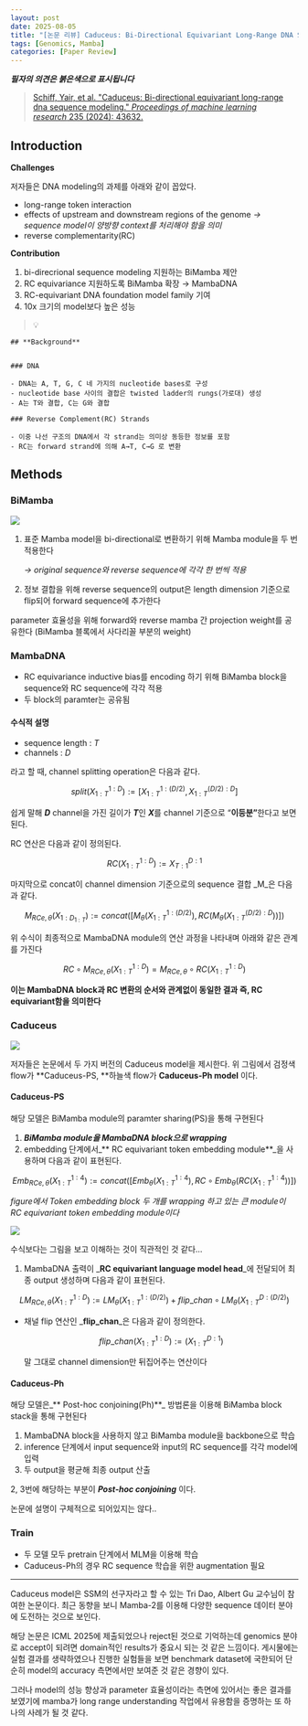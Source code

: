 ```yaml
---
layout: post
date: 2025-08-05
title: "[논문 리뷰] Caduceus: Bi-Directional Equivariant Long-Range DNA Sequence Modeling"
tags: [Genomics, Mamba]
categories: [Paper Review]
---
```


<span class="notion-red">_**필자의 의견은 붉은색으로 표시됩니다**_</span>


> [Schiff, Yair, et al. "Caduceus: Bi-directional equivariant long-range dna sequence modeling." ](https://pmc.ncbi.nlm.nih.gov/articles/PMC12189541/)[_Proceedings of machine learning research_](https://pmc.ncbi.nlm.nih.gov/articles/PMC12189541/)[ 235 (2024): 43632.](https://pmc.ncbi.nlm.nih.gov/articles/PMC12189541/)



## Introduction


**Challenges**


저자들은 DNA modeling의 과제를 아래와 같이 꼽았다.

- long-range token interaction
- effects of upstream and downstream regions of the genome 
_→ sequence model이 양방향 context를 처리해야 함을 의미_
- reverse complementarity(RC)

**Contribution**

1. bi-direcrional sequence modeling 지원하는 BiMamba 제안
1. RC equivariance 지원하도록 BiMamba 확장 → MambaDNA
1. RC-equivariant DNA foundation model family 기여
1. 10x 크기의 model보다 높은 성능

> 💡 


	## **Background**


	### DNA

	- DNA는 A, T, G, C 네 가지의 nucleotide bases로 구성
	- nucleotide base 사이의 결합은 twisted ladder의 rungs(가로대) 생성
	- A는 T와 결합, C는 G와 결합

	### Reverse Complement(RC) Strands

	- 이중 나선 구조의 DNA에서 각 strand는 의미상 동등한 정보를 포함
	- RC는 forward strand에 의해 A→T, C→G 로 변환


## Methods



### BiMamba


![](https://prod-files-secure.s3.us-west-2.amazonaws.com/542b861c-36a8-4051-84e5-8804b6728dba/2c247d59-7815-4980-99f0-8f0d21f445a7/image.png?X-Amz-Algorithm=AWS4-HMAC-SHA256&X-Amz-Content-Sha256=UNSIGNED-PAYLOAD&X-Amz-Credential=ASIAZI2LB4663JSTJGBF%2F20250825%2Fus-west-2%2Fs3%2Faws4_request&X-Amz-Date=20250825T220120Z&X-Amz-Expires=3600&X-Amz-Security-Token=IQoJb3JpZ2luX2VjEA0aCXVzLXdlc3QtMiJHMEUCIQDhfHXp2vnHuDe5hL1Uk7J05wGGf82Dgl7VS2SnOYv%2FsgIgJr2krJ2R5a04d9W8VabtrbLck9zFAdEe24DEfgmPO78q%2FwMIZhAAGgw2Mzc0MjMxODM4MDUiDKLmYC0xA%2FF0vTtkHSrcA9Npl%2FqkdFh0Og%2BZUUNg3dZGYYJjbDYZEdmX4XfFfzVITgo4qDFjHScBizimnL%2F7jxQOz47vcp1P4il1XtdrO74R5mEA1Kr5KzF30za9j5uoeCa937ZpRhaw6LXoRd9Oc3VvbN%2BTn8O5Fk4Ood6a%2FY%2FejlVtmKdIQPbcdpnqtf%2Bp6O8ts2DZ0KNmH5520cp6Cd9CE3ctVZBSVvt29DlcfQ%2FH%2BE9oMTwA6iUTn41wB5Yz4vbaMZIivi6SJ7fO6oxOMRJDggT%2BjwZx12POILpa8RlzDBdwWLglAiCyag7R1diWwpahwPM1Yn%2FOm3b6%2FQnfuohg2is4Q7DomalRSdiZqoIaoPNBEE3sS%2BXFYeuFRifA2VmBRBIvF1umVUvaxH8q%2BFqLIrqzfQigqJ9zV0TNTYWtZ0GXfmWtLuE%2BdXXmFe4uZui3GgBaDhOmSYt0lXL68mV%2BnYHT%2F68UV58Iawn7NAXe42buyZsW2HCRt04et51qpe9mDO0TLW2C5V9OgUmxMc8d3JX8MZG%2BRcqRNm2ub%2BvzxntZnKySUw%2FeEiG8jPrbG9dbgOVUXk5nUFUaqDQ%2FGGxkzGB42IAstztAbWddPHVKAfexbrwJ4SdkC7O07KQIFoTBdp3xFpBm7jVdMJ2cs8UGOqUBmi6TFPSlLkCs2F7TaOP3aH67YqPljRTivJ0O0aLDi7i2J1x8iRSbq3ia%2FGSf9vh%2BunAu4dFV3%2BSK%2FyoHF5TRAGt6aSOTZ41X7wj82wpsGQ6mJilgX%2F8dDSf0M5EDzE9YItEKaHvwhy6E7LjtAVw%2Bcb3xAHVPa4avIAj1YJVayP4KZzMY2%2FWbr4yQVEDyGfcL1DQ7sXQ0uJ9d0z1ucVTIE1FVXvAa&X-Amz-Signature=d2393a92abd08ba60035b1857a2dd8e0d1fb41bb3641e7fd39f54d8c555177e4&X-Amz-SignedHeaders=host&x-amz-checksum-mode=ENABLED&x-id=GetObject)

1. 표준 Mamba model을 bi-directional로 변환하기 위해 Mamba module을 두 번 적용한다

	_→ original sequence와 reverse sequence에 각각 한 번씩 적용_

1. 정보 결합을 위해 reverse sequence의 output은 length dimension 기준으로 flip되어 forward sequence에 추가한다

parameter 효율성을 위해 forward와 reverse mamba 간 projection weight를 공유한다 (BiMamba 블록에서 사다리꼴 부분의 weight)



### MambaDNA

- RC equivariance inductive bias를 encoding 하기 위해 BiMamba block을 sequence와 RC sequence에 각각 적용
- 두 block의 paramter는 공유됨


#### 수식적 설명

- sequence length : _T_
- channels : _D_

라고 할 때,  channel splitting operation은 다음과 같다.


$$
split(X^{1:D}_{1:T}):=[X^{1:(D/2)}_{1:T},X^{(D/2):D}_{1:T}]
$$


<span class="notion-red">쉽게 말해 </span><span class="notion-red">_**D**_</span><span class="notion-red"> channel을 가진 길이가 </span><span class="notion-red">_**T**_</span><span class="notion-red">인 </span><span class="notion-red">_**X**_</span><span class="notion-red">를 channel 기준으로 “</span><span class="notion-red">**이등분”**</span><span class="notion-red">한다고 보면 된다.</span>


RC 연산은 다음과 같이 정의된다.


$$
RC(X^{1:D}_{1:T}):=X^{D:1}_{T:1}
$$


마지막으로 concat이 channel dimension 기준으로의 sequence 결합 _M_은 다음과 같다.


$$
M_{RCe,\theta}(X_{1:D_{1:T}}):=concat([M_{\theta}(X^{1:(D/2)}_{1:T}),RC(M_{\theta}(X^{(D/2):D}_{1:T}))])
$$


위 수식이 최종적으로 MambaDNA module의 연산 과정을 나타내며 아래와 같은 관계를 가진다


$$
RC\circ M_{RCe,\theta}(X^{1:D}_{1:T}) = M_{RCe,\theta} \circ RC(X^{1:D}_{1:T})
$$


**이는 MambaDNA block과 RC 변환의 순서와 관계없이 동일한 결과 즉, RC equivariant함을 의미한다**



### Caduceus


![](https://prod-files-secure.s3.us-west-2.amazonaws.com/542b861c-36a8-4051-84e5-8804b6728dba/f94a60d7-8145-473b-aef9-7c68d3ec604a/image.png?X-Amz-Algorithm=AWS4-HMAC-SHA256&X-Amz-Content-Sha256=UNSIGNED-PAYLOAD&X-Amz-Credential=ASIAZI2LB4663JSTJGBF%2F20250825%2Fus-west-2%2Fs3%2Faws4_request&X-Amz-Date=20250825T220120Z&X-Amz-Expires=3600&X-Amz-Security-Token=IQoJb3JpZ2luX2VjEA0aCXVzLXdlc3QtMiJHMEUCIQDhfHXp2vnHuDe5hL1Uk7J05wGGf82Dgl7VS2SnOYv%2FsgIgJr2krJ2R5a04d9W8VabtrbLck9zFAdEe24DEfgmPO78q%2FwMIZhAAGgw2Mzc0MjMxODM4MDUiDKLmYC0xA%2FF0vTtkHSrcA9Npl%2FqkdFh0Og%2BZUUNg3dZGYYJjbDYZEdmX4XfFfzVITgo4qDFjHScBizimnL%2F7jxQOz47vcp1P4il1XtdrO74R5mEA1Kr5KzF30za9j5uoeCa937ZpRhaw6LXoRd9Oc3VvbN%2BTn8O5Fk4Ood6a%2FY%2FejlVtmKdIQPbcdpnqtf%2Bp6O8ts2DZ0KNmH5520cp6Cd9CE3ctVZBSVvt29DlcfQ%2FH%2BE9oMTwA6iUTn41wB5Yz4vbaMZIivi6SJ7fO6oxOMRJDggT%2BjwZx12POILpa8RlzDBdwWLglAiCyag7R1diWwpahwPM1Yn%2FOm3b6%2FQnfuohg2is4Q7DomalRSdiZqoIaoPNBEE3sS%2BXFYeuFRifA2VmBRBIvF1umVUvaxH8q%2BFqLIrqzfQigqJ9zV0TNTYWtZ0GXfmWtLuE%2BdXXmFe4uZui3GgBaDhOmSYt0lXL68mV%2BnYHT%2F68UV58Iawn7NAXe42buyZsW2HCRt04et51qpe9mDO0TLW2C5V9OgUmxMc8d3JX8MZG%2BRcqRNm2ub%2BvzxntZnKySUw%2FeEiG8jPrbG9dbgOVUXk5nUFUaqDQ%2FGGxkzGB42IAstztAbWddPHVKAfexbrwJ4SdkC7O07KQIFoTBdp3xFpBm7jVdMJ2cs8UGOqUBmi6TFPSlLkCs2F7TaOP3aH67YqPljRTivJ0O0aLDi7i2J1x8iRSbq3ia%2FGSf9vh%2BunAu4dFV3%2BSK%2FyoHF5TRAGt6aSOTZ41X7wj82wpsGQ6mJilgX%2F8dDSf0M5EDzE9YItEKaHvwhy6E7LjtAVw%2Bcb3xAHVPa4avIAj1YJVayP4KZzMY2%2FWbr4yQVEDyGfcL1DQ7sXQ0uJ9d0z1ucVTIE1FVXvAa&X-Amz-Signature=c38b6d6f0a62b91a3db1c569122476ee9ec9a4b342d8d7be0d513e1653c0059e&X-Amz-SignedHeaders=host&x-amz-checksum-mode=ENABLED&x-id=GetObject)


저자들은 논문에서 두 가지 버전의 Caduceus model을 제시한다. 위 그림에서 검정색 flow가 **Caduceus-PS, **하늘색 flow가 **Caduceus-Ph model** 이다.



#### Caduceus-PS


해당 모델은 BiMamba module의 paramter sharing(PS)을 통해 구현된다

1. _**BiMamba module을 MambaDNA block으로 wrapping**_
1. embedding 단계에서_** RC equivariant token embedding module**_을 사용하며 다음과 같이 표현된다.

$$
Emb_{RCe,\theta}(X^{1:4}_{1:T}):=concat([Emb_{\theta}(X^{1:4}_{1:T}),RC \circ Emb_{\theta}(RC(X^{1:4}_{1:T}))])
$$


_figure에서 Token embedding block 두 개를 wrapping 하고 있는 큰 module이 RC equivariant token embedding module이다_


![](https://prod-files-secure.s3.us-west-2.amazonaws.com/542b861c-36a8-4051-84e5-8804b6728dba/b175e4da-71eb-4e91-8c23-a06dabe673c9/image.png?X-Amz-Algorithm=AWS4-HMAC-SHA256&X-Amz-Content-Sha256=UNSIGNED-PAYLOAD&X-Amz-Credential=ASIAZI2LB4663JSTJGBF%2F20250825%2Fus-west-2%2Fs3%2Faws4_request&X-Amz-Date=20250825T220120Z&X-Amz-Expires=3600&X-Amz-Security-Token=IQoJb3JpZ2luX2VjEA0aCXVzLXdlc3QtMiJHMEUCIQDhfHXp2vnHuDe5hL1Uk7J05wGGf82Dgl7VS2SnOYv%2FsgIgJr2krJ2R5a04d9W8VabtrbLck9zFAdEe24DEfgmPO78q%2FwMIZhAAGgw2Mzc0MjMxODM4MDUiDKLmYC0xA%2FF0vTtkHSrcA9Npl%2FqkdFh0Og%2BZUUNg3dZGYYJjbDYZEdmX4XfFfzVITgo4qDFjHScBizimnL%2F7jxQOz47vcp1P4il1XtdrO74R5mEA1Kr5KzF30za9j5uoeCa937ZpRhaw6LXoRd9Oc3VvbN%2BTn8O5Fk4Ood6a%2FY%2FejlVtmKdIQPbcdpnqtf%2Bp6O8ts2DZ0KNmH5520cp6Cd9CE3ctVZBSVvt29DlcfQ%2FH%2BE9oMTwA6iUTn41wB5Yz4vbaMZIivi6SJ7fO6oxOMRJDggT%2BjwZx12POILpa8RlzDBdwWLglAiCyag7R1diWwpahwPM1Yn%2FOm3b6%2FQnfuohg2is4Q7DomalRSdiZqoIaoPNBEE3sS%2BXFYeuFRifA2VmBRBIvF1umVUvaxH8q%2BFqLIrqzfQigqJ9zV0TNTYWtZ0GXfmWtLuE%2BdXXmFe4uZui3GgBaDhOmSYt0lXL68mV%2BnYHT%2F68UV58Iawn7NAXe42buyZsW2HCRt04et51qpe9mDO0TLW2C5V9OgUmxMc8d3JX8MZG%2BRcqRNm2ub%2BvzxntZnKySUw%2FeEiG8jPrbG9dbgOVUXk5nUFUaqDQ%2FGGxkzGB42IAstztAbWddPHVKAfexbrwJ4SdkC7O07KQIFoTBdp3xFpBm7jVdMJ2cs8UGOqUBmi6TFPSlLkCs2F7TaOP3aH67YqPljRTivJ0O0aLDi7i2J1x8iRSbq3ia%2FGSf9vh%2BunAu4dFV3%2BSK%2FyoHF5TRAGt6aSOTZ41X7wj82wpsGQ6mJilgX%2F8dDSf0M5EDzE9YItEKaHvwhy6E7LjtAVw%2Bcb3xAHVPa4avIAj1YJVayP4KZzMY2%2FWbr4yQVEDyGfcL1DQ7sXQ0uJ9d0z1ucVTIE1FVXvAa&X-Amz-Signature=5d829eb86c72f3ff65825404dd3d5e9d9636ff38e9821eb4091f0c7baa75aba5&X-Amz-SignedHeaders=host&x-amz-checksum-mode=ENABLED&x-id=GetObject)


<span class="notion-red">수식보다는 그림을 보고 이해하는 것이 직관적인 것 같다…</span>

1. MambaDNA 출력이 _**RC equivariant language model head**_에 전달되어 최종 output 생성하며 다음과 같이 표현된다.

$$
LM_{RCe,\theta}(X^{1:D}_{1:T}):= LM_{\theta}(X^{1:(D/2)}_{1:T})+flip\_chan\circ LM_{\theta}(X^{D:(D/2)}_{1:T})
$$

- 채널 flip 연산인 _**flip\_chan**_은 다음과 같이 정의한다.

	$$
	flip\_chan(X^{1:D}_{1:T}):=(X^{D:1}_{1:T})
	$$


	말 그대로 channel dimension만 뒤집어주는 연산이다



#### Caduceus-Ph


해당 모델은_** Post-hoc conjoining(Ph)**_ 방법론을 이용해 BiMamba block stack을 통해 구현된다

1. MambaDNA block을 사용하지 않고 BiMamba module을 backbone으로 학습
1. inference 단계에서 input sequence와 input의 RC sequence를 각각 model에 입력
1. 두 output을 평균해 최종 output 산출

2, 3번에 해당하는 부분이 _**Post-hoc conjoining**_ 이다.


<span class="notion-red">논문에 설명이 구체적으로 되어있지는 않다..</span>



### Train

- 두 모델 모두 pretrain 단계에서 MLM을 이용해 학습
- Caduceus-Ph의 경우 RC sequence 학습을 위한 augmentation 필요

---


<span class="notion-red">Caduceus model은 SSM의 선구자라고 할 수 있는 Tri Dao, Albert Gu 교수님이 참여한 논문이다. 최근 동향을 보니 Mamba-2를 이용해 다양한 sequence 데이터 분야에 도전하는 것으로 보인다.</span>


<span class="notion-red">해당 논문은 ICML 2025에 제출되었으나 reject된 것으로 기억하는데 genomics 분야로 accept이 되려면 domain적인 results가 중요시 되는 것 같은 느낌이다. 게시물에는 실험 결과를 생략하였으나 진행한 실험들을 보면 benchmark dataset에 국한되어 단순히 model의 accuracy 측면에서만 보여준 것 같은 경향이 있다.</span>


<span class="notion-red">그러나 model의 성능 향상과 parameter 효율성이라는 측면에 있어서는 좋은 결과를 보였기에 mamba가 long range understanding 작업에서 유용함을 증명하는 또 하나의 사례가 될 것 같다.</span>

